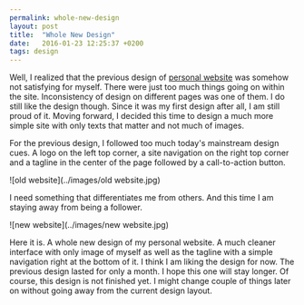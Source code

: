 ```yaml
---
permalink: whole-new-design
layout: post
title:  "Whole New Design"
date:   2016-01-23 12:25:37 +0200
tags: design
---
```

Well, I realized that the previous design of [personal website](../old-website/) was somehow not satisfying for myself. There were just too much things going on within the site. Inconsistency of design on different pages was one of them. I do still like the design though. Since it was my first design after all, I am still proud of it. Moving forward, I decided this time to design a much more simple site with only texts that matter and not much of images.

For the previous design, I followed too much today's mainstream design cues. A logo on the left top corner, a site navigation on the right top corner and a tagline in the center of the page followed by a call-to-action button.

![old website](../images/old website.jpg)

I need something that differentiates me from others. And this time I am staying away from being a follower.

![new website](../images/new website.jpg)

Here it is. A whole new design of my personal website. A much cleaner interface with only image of myself as well as the tagline with a simple navigation right at the bottom of it. I think I am liking the design for now. The previous design lasted for only a month. I hope this one will stay longer. Of course, this design is not finished yet. I might change couple of things later on without going away from the current design layout.
